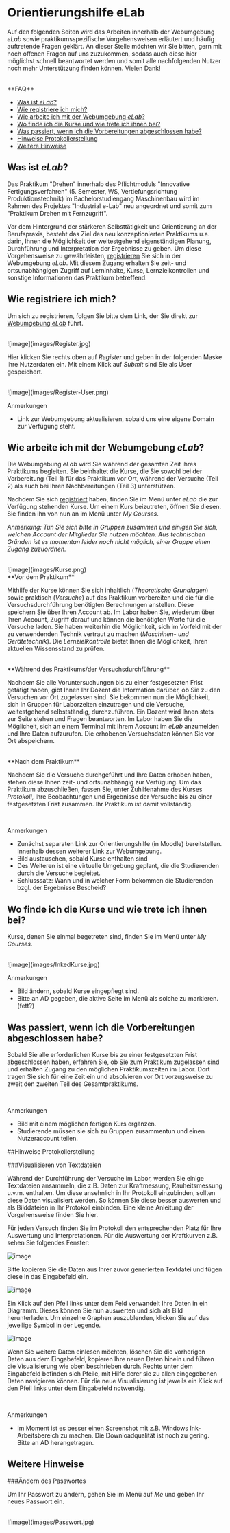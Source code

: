 <!--

author:   Nancy Brinkmann, Ronny Stolze

email:    nancy.brinkmann@hs-magdeburg.de, ronny.stolze@hs-magdeburg.de

version:  1.0.0

language: de_DE

narrator: DE FEMALE

-->

# **Orientierungshilfe eLab**

Auf den folgenden Seiten wird das Arbeiten innerhalb der Webumgebung *eLab* sowie praktikumsspezifische Vorgehensweisen erläutert und häufig auftretende Fragen geklärt. An dieser Stelle möchten wir Sie bitten, gern mit noch offenen Fragen auf uns zuzukommen, sodass auch diese hier möglichst schnell beantwortet werden und somit alle nachfolgenden Nutzer noch mehr Unterstützung finden können. Vielen Dank!

<br>
**FAQ**

* [Was ist *eLab*?](#2)
* [Wie registriere ich mich?](#3)
* [Wie arbeite ich mit der Webumgebung *eLab*?](#4)
* [Wo finde ich die Kurse und wie trete ich ihnen bei?](#5)
* [Was passiert, wenn ich die Vorbereitungen abgeschlossen habe?](#6)
* [Hinweise Protokollerstellung](#7)
* [Weitere Hinweise](#7)


## Was ist *eLab*?

Das Praktikum "Drehen" innerhalb des Pflichtmoduls "Innovative Fertigungsverfahren" (5. Semester, WS, Vertiefungsrichtung Produktionstechnik) im Bachelorstudiengang Maschinenbau wird im Rahmen des Projektes "Industrial e-Lab" neu angeordnet und somit zum "Praktikum Drehen mit Fernzugriff".

Vor dem Hintergrund der stärkeren Selbsttätigkeit und Orientierung an der Berufspraxis, besteht das Ziel des neu konzeptionierten Praktikums u.a. darin, Ihnen die Möglichkeit der weitestgehend eigenständigen Planung, Durchführung und Interpretation der Ergebnisse zu geben. Um diese Vorgehensweise zu gewährleisten, [registrieren](#3) Sie sich in der Webumgebung *eLab*. Mit diesem Zugang erhalten Sie zeit- und ortsunabhängigen Zugriff auf Lerninhalte, Kurse, Lernzielkontrollen und sonstige Informationen das Praktikum betreffend.


## Wie registriere ich mich?

Um sich zu registrieren, folgen Sie bitte dem Link, der Sie direkt zur [Webumgebung *eLab*](https://elab-hsmd-qa.dev.enterprises/) führt.

<br>
![image](images/Register.jpg)<!--
style = "width: 100%;
        border: 1px solid; "
-->

Hier klicken Sie rechts oben auf *Register* und geben in der folgenden Maske Ihre Nutzerdaten ein. Mit einem Klick auf *Submit* sind Sie als User gespeichert.

<br>
![image](images/Register-User.png)<!--
style = "width: 100%;
        border: 1px solid; "
-->

<br>

<!--
style="color: red;"
-->
Anmerkungen

<!--
style="color: red;"
-->
* Link zur Webumgebung aktualisieren, sobald uns eine eigene Domain zur Verfügung steht.


## Wie arbeite ich mit der Webumgebung *eLab*?

Die Webumgebung *eLab* wird Sie während der gesamten Zeit ihres Praktikums begleiten. Sie beinhaltet die Kurse, die Sie sowohl bei der Vorbereitung (Teil 1) für das Praktikum vor Ort, während der Versuche (Teil 2) als auch bei Ihren Nachbereitungen (Teil 3) unterstützen.

Nachdem Sie sich [registriert](#3) haben, finden Sie im Menü unter *eLab* die zur Verfügung stehenden Kurse. Um einem Kurs beizutreten, öffnen Sie diesen. Sie finden ihn von nun an im Menü unter *My Courses*.

<!--
style="font-size: 14px;"
-->
*Anmerkung: Tun Sie sich bitte in Gruppen zusammen und einigen Sie sich, welchen Account der Mitglieder Sie nutzen möchten. Aus technischen Gründen ist es momentan leider noch nicht möglich, einer Gruppe einen Zugang zuzuordnen.*

<br>
![image](images/Kurse.png)<!--
style = "width: 100%;
        border: 1px solid; "
-->

<br>
**Vor dem Praktikum**

Mithilfe der Kurse können Sie sich inhaltlich (*Theoretische Grundlagen*) sowie praktisch (*Versuche*) auf das Praktikum vorbereiten und die für die Versuchsdurchführung benötigten Berechnungen anstellen. Diese speichern Sie über Ihren Account ab. Im Labor haben Sie, wiederum über Ihren Account, Zugriff darauf und können die benötigten Werte für die Versuche laden. Sie haben weiterhin die Möglichkeit, sich im Vorfeld mit der zu verwendenden Technik vertraut zu machen (*Maschinen- und Gerätetechnik*). Die *Lernzielkontrolle* bietet Ihnen die Möglichkeit, Ihren aktuellen Wissensstand zu prüfen.

<br>
**Während des Praktikums/der Versuchsdurchführung**

Nachdem Sie alle Voruntersuchungen bis zu einer festgesetzten Frist getätigt haben, gibt Ihnen Ihr Dozent die Information darüber, ob Sie zu den Versuchen vor Ort zugelassen sind. Sie bekommen nun die Möglichkeit, sich in Gruppen für Laborzeiten einzutragen und die Versuche, weitestgehend selbstständig, durchzuführen. Ein Dozent wird Ihnen stets zur Seite stehen und Fragen beantworten. Im Labor haben Sie die Möglicheit, sich an einem Terminal mit Ihrem Account im *eLab* anzumelden und Ihre Daten aufzurufen. Die erhobenen Versuchsdaten können Sie vor Ort abspeichern.


<br>
**Nach dem Praktikum**

Nachdem Sie die Versuche durchgeführt und Ihre Daten erhoben haben, stehen diese Ihnen zeit- und ortsunabhängig zur Verfügung. Um das Praktikum abzuschließen, fassen Sie, unter Zuhilfenahme des Kurses *Protokoll*, Ihre Beobachtungen und Ergebnisse der Versuche bis zu einer festgesetzten Frist zusammen. Ihr Praktikum ist damit vollständig.

<br>

<!--
style="color: red;"
-->
Anmerkungen

<!--
style="color: red;"
-->
* Zunächst separaten Link zur Orientierungshilfe (in Moodle) bereitstellen. Innerhalb dessen weiterer Link zur Webumgebung.
* Bild austauschen, sobald Kurse enthalten sind
* Des Weiteren ist eine virtuelle Umgebung geplant, die die Studierenden durch die Versuche begleitet.
* Schlusssatz: Wann und in welcher Form bekommen die Studierenden bzgl. der Ergebnisse Bescheid?

## Wo finde ich die Kurse und wie trete ich ihnen bei?

Kurse, denen Sie einmal begetreten sind, finden Sie im Menü unter *My Courses*.

<br>
![image](images/InkedKurse.jpg)<!--
style = "width: 100%;
        border: 1px solid; "
-->

<!--
style="color: red;"
-->
Anmerkungen

<!--
style="color: red;"
-->
* Bild ändern, sobald Kurse eingepflegt sind.
* Bitte an AD gegeben, die aktive Seite im Menü als solche zu markieren. (fett?)

## Was passiert, wenn ich die Vorbereitungen abgeschlossen habe?

Sobald Sie alle erforderlichen Kurse bis zu einer festgesetzten Frist abgeschlossen haben, erfahren Sie, ob Sie zum Praktikum zugelassen sind und erhalten Zugang zu den möglichen Praktikumszeiten im Labor. Dort tragen Sie sich für eine Zeit ein und absolvieren vor Ort vorzugsweise zu zweit den zweiten Teil des Gesamtpraktikums.

<br>

<!--
style="color: red;"
-->
Anmerkungen

<!--
style="color: red;"
-->
* Bild mit einem möglichen fertigen Kurs ergänzen.
* Studierende müssen sie sich zu Gruppen zusammentun und einen Nutzeraccount teilen.

##Hinweise Protokollerstellung

###Visualisieren von Textdateien

Während der Durchführung der Versuche im Labor, werden Sie einige Textdateien ansammeln, die z.B. Daten zur Kraftmessung, Rauheitsmessung u.v.m. enthalten. Um diese ansehnlich in Ihr Protokoll einzubinden, sollten diese Daten visualisiert werden. So können Sie diese besser auswerten und als Bilddateien in Ihr Protokoll einbinden. Eine kleine Anleitung der Vorgehensweise finden Sie hier.

Für jeden Versuch finden Sie im Protokoll den entsprechenden Platz für Ihre Auswertung und Interpretationen. Für die Auswertung der Kraftkurven z.B. sehen Sie folgendes Fenster:

![image](images/Eingabefeld-Kraftverlauf.png)<!--
style = "width: 100%; "
-->

Bitte kopieren Sie die Daten aus Ihrer zuvor generierten Textdatei und fügen diese in das Eingabefeld ein.

![image](images/Textdatei-Kraftverlauf.png)<!--
style = "width: 100%; "
-->

Ein Klick auf den Pfeil links unter dem Feld verwandelt Ihre Daten in ein Diagramm. Dieses können Sie nun auswerten und sich als Bild herunterladen. Um einzelne Graphen auszublenden, klicken Sie auf das jeweilige Symbol in der Legende.

![image](images/Diagramm-Kraftverlauf.png)<!--
style = "width: 100%; "
-->

Wenn Sie weitere Daten einlesen möchten, löschen Sie die vorherigen Daten aus dem Eingabefeld, kopieren Ihre neuen Daten hinein und führen die Visualisierung wie oben beschrieben durch. Rechts unter dem Eingabefeld befinden sich Pfeile, mit Hilfe derer sie zu allen eingegebenen Daten navigieren können. Für die neue Visualisierung ist jeweils ein Klick auf den Pfeil links unter dem Eingabefeld notwendig.


<br/>

<!--
style="color: red;"
-->
Anmerkungen

<!--
style="color: red;"
-->
* Im Moment ist es besser einen Screenshot mit z.B. Windows Ink-Arbeitsbereich zu machen. Die Downloadqualität ist noch zu gering. Bitte an AD herangetragen.




## Weitere Hinweise

###Ändern des Passwortes

Um Ihr Passwort zu ändern, gehen Sie im Menü auf *Me* und geben Ihr neues Passwort ein.

<br>
![image](images/Passwort.jpg)<!--
style = "width: 100%;
        border: 1px solid; "
-->
